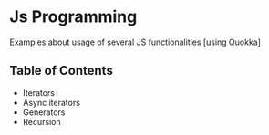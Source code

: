 # Js Programming
Examples about usage of several JS functionalities [using Quokka]

## Table of Contents

- Iterators
- Async iterators
- Generators
- Recursion

